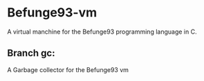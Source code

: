 # Befunge93-vm
A virtual manchine for the Befunge93 programming language in C.

## Branch gc:
A Garbage collector for the Befunge93 vm
